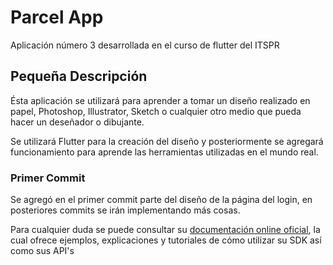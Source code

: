 # Parcel App

Aplicación número 3 desarrollada en el curso de flutter del ITSPR

## Pequeña Descripción

Ésta aplicación se utilizará para aprender a tomar un diseño realizado en papel, Photoshop, Illustrator, Sketch o cualquier otro medio que pueda hacer un deseñador o dibujante.

Se utilizará Flutter para la creación del diseño y posteriormente se agregará funcionamiento para aprende las herramientas utilizadas en el mundo real.

### Primer Commit
Se agregó en el primer commit parte del diseño de la página del login, en posteriores commits se irán implementando más cosas.


Para cualquier duda se puede consultar su [documentación online oficial](https://flutter.dev/docs), la cual ofrece ejemplos, explicaciones y tutoriales de cómo utilizar su SDK así como sus API's
